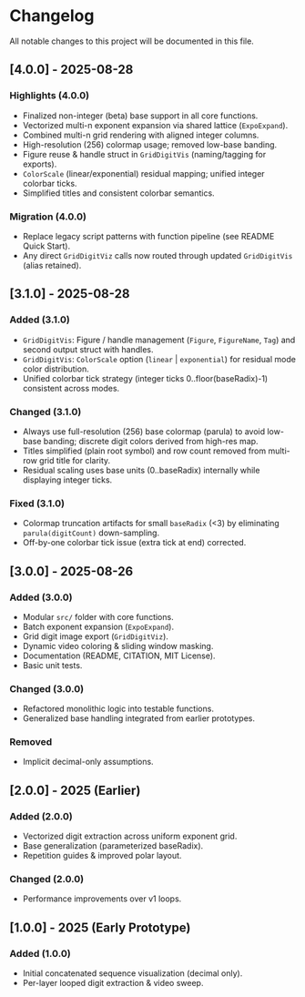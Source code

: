 # Changelog

All notable changes to this project will be documented in this file.

## [4.0.0] - 2025-08-28

### Highlights (4.0.0)

- Finalized non-integer (beta) base support in all core functions.
- Vectorized multi-n exponent expansion via shared lattice (`ExpoExpand`).
- Combined multi-n grid rendering with aligned integer columns.
- High-resolution (256) colormap usage; removed low-base banding.
- Figure reuse & handle struct in `GridDigitVis` (naming/tagging for exports).
- `ColorScale` (linear/exponential) residual mapping; unified integer colorbar ticks.
- Simplified titles and consistent colorbar semantics.

### Migration (4.0.0)

- Replace legacy script patterns with function pipeline (see README Quick Start).
- Any direct `GridDigitViz` calls now routed through updated `GridDigitVis` (alias retained).

## [3.1.0] - 2025-08-28

### Added (3.1.0)

- `GridDigitVis`: Figure / handle management (`Figure`, `FigureName`, `Tag`) and second output struct with handles.
- `GridDigitVis`: `ColorScale` option (`linear` | `exponential`) for residual mode color distribution.
- Unified colorbar tick strategy (integer ticks 0..floor(baseRadix)-1) consistent across modes.

### Changed (3.1.0)

- Always use full-resolution (256) base colormap (parula) to avoid low-base banding; discrete digit colors derived from high-res map.
- Titles simplified (plain root symbol) and row count removed from multi-row grid title for clarity.
- Residual scaling uses base units (0..baseRadix) internally while displaying integer ticks.

### Fixed (3.1.0)

- Colormap truncation artifacts for small `baseRadix` (<3) by eliminating `parula(digitCount)` down-sampling.
- Off-by-one colorbar tick issue (extra tick at end) corrected.

## [3.0.0] - 2025-08-26

### Added (3.0.0)

- Modular `src/` folder with core functions.
- Batch exponent expansion (`ExpoExpand`).
- Grid digit image export (`GridDigitViz`).
- Dynamic video coloring & sliding window masking.
- Documentation (README, CITATION, MIT License).
- Basic unit tests.

### Changed (3.0.0)

- Refactored monolithic logic into testable functions.
- Generalized base handling integrated from earlier prototypes.

### Removed

- Implicit decimal-only assumptions.

## [2.0.0] - 2025 (Earlier)

### Added (2.0.0)

- Vectorized digit extraction across uniform exponent grid.
- Base generalization (parameterized baseRadix).
- Repetition guides & improved polar layout.

### Changed (2.0.0)

- Performance improvements over v1 loops.

## [1.0.0] - 2025 (Early Prototype)

### Added (1.0.0)

- Initial concatenated sequence visualization (decimal only).
- Per-layer looped digit extraction & video sweep.
